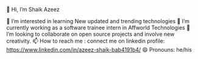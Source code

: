 👋 Hi, I’m Shaik Azeez

👀 I’m interested in learning New updated and trending technologies
🌱 I’m currently working as a software trainee intern in Affworld Technologies
💞️ I’m looking to collaborate on open source projects and involve new creativity.
📫 How to reach me : connect me on linkedin profile: https://www.linkedin.com/in/azeez-shaik-bab4191b4/
😄 Pronouns: he/his

<!---
Azeez2215/Azeez2215 is a ✨ special ✨ repository because its `README.md` (this file) appears on your GitHub profile.
You can click the Preview link to take a look at your changes.
--->
